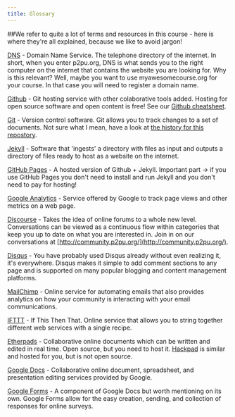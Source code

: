 ```yaml
---
title: Glossary
---
```

##We refer to quite a lot of terms and resources in this course - here is where they're all explained, because we like to avoid jargon!


[DNS](http://www.wikipedia.org/wiki/Domain_Name_System) - Domain Name Service. The telephone directory of the internet. In short, when you enter p2pu.org, DNS is what sends you to the right computer on the internet that contains the website you are looking for. Why is this relevant? Well, maybe you want to use myawesomecourse.org for your course. In that case you will need to register a domain name.

[Github](https://github.com) - Git hosting service with other colaborative tools added. Hosting for open source software and open content is free! See our [Github cheatsheet](http://howto.p2pu.org/modules/references/github-cheatsheet/).

[Git](http://git-scm.com) - Version control software. Git allows you to track changes to a set of documents. Not sure what I mean, have a look at [the history for this repostory](https://github.com/p2pu/course-in-a-box/commits/gh-pages).

[Jekyll](http://jekyllrb.com) - Software that 'ingests' a directory with files as input and outputs a directory of files ready to host as a website on the internet.

[GitHub Pages](https://pages.github.com) - A hosted version of Github + Jekyll. Important part -> if you use GitHub Pages you don't need to install and run Jekyll and you don't need to pay for hosting!

[Google Analytics](http://www.google.com/analytics/) - Service offered by Google to track page views and other metrics on a web page.

[Discourse](http://www.discourse.org) - Takes the idea of online forums to a whole new level.  Conversations can be viewed as a continuous flow within categories that keep you up to date on what you are interested in.  Join in on our conversations at [http://community.p2pu.org/](http://community.p2pu.org/).

[Disqus](https://disqus.com) - You have probably used Disqus already without even realizing it, it's everywhere.  Disqus makes it simple to add comment sections to any page and is supported on many popular blogging and content management platforms.

[MailChimp](http://mailchimp.com) - Online service for automating emails that also provides analytics on how your community is interacting with your email communications.

[IFTTT](https://ifttt.com) - If This Then That. Online service that allows you to string together different web services with a single recipe.

[Etherpads](http://etherpad.org) - Collaborative online documents which can be written and edited in real time. Open source, but you need to host it. [Hackpad](https://hackpad.com) is similar and hosted for you, but is not open source.

[Google Docs](http://www.google.com/docs/about/) - Collaborative online document, spreadsheet, and presentation editing services provided by Google.

[Google Forms](https://www.google.co.uk/forms/about/) - A component of Google Docs but worth mentioning on its own.  Google Forms allow for the easy creation, sending, and collection of responses for online surveys.
